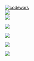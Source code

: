 
[![codewars](https://www.codewars.com/users/leonid25071993/badges/small)](https://www.codewars.com/users/leonid25071993)
<br/>
![](https://komarev.com/ghpvc/?username=AlexCole999)
<br/>
![](https://github-profile-summary-cards.vercel.app/api/cards/profile-details?username=AlexCole999&theme=solarized_dark)

![](https://github-profile-summary-cards.vercel.app/api/cards/most-commit-language?username=AlexCole999&theme=solarized_dark)

![](https://github-profile-summary-cards.vercel.app/api/cards/repos-per-language?username=AlexCole999&theme=solarized_dark)

![](https://github-profile-summary-cards.vercel.app/api/cards/stats?username=AlexCole999&theme=solarized_dark)

![](https://github-profile-summary-cards.vercel.app/api/cards/productive-time?username=AlexCole999&theme=solarized_dark)
<!--
**AlexCole999/AlexCole999** is a ✨ _special_ ✨ repository because its `README.md` (this file) appears on your GitHub profile.

Here are some ideas to get you started:

- 🔭 I’m currently working on ...
- 🌱 I’m currently learning ...
- 👯 I’m looking to collaborate on ...
- 🤔 I’m looking for help with ...
- 💬 Ask me about ...
- 📫 How to reach me: ...
- 😄 Pronouns: ...
- ⚡ Fun fact: ...
-->

